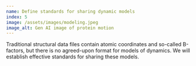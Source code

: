 ```yaml
---
name: Define standards for sharing dynamic models
index: 5
image: /assets/images/modeling.jpeg
image_alt: Gen AI image of protein motion
---
```


Traditional structural data files contain atomic coordinates and so-called B-factors, but there is no agreed-upon format for models of dynamics. We will establish effective standards for sharing these models.
